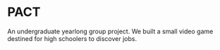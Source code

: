 # PACT
An undergraduate yearlong group project. We built a small video game destined for high schoolers to discover jobs.
